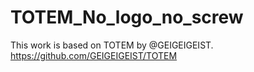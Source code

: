 # TOTEM_No_logo_no_screw  

This work is based on TOTEM by @GEIGEIGEIST.
https://github.com/GEIGEIGEIST/TOTEM

